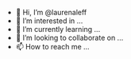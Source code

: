 - 👋 Hi, I’m @laurenaleff
- 👀 I’m interested in ...
- 🌱 I’m currently learning ...
- 💞️ I’m looking to collaborate on ...
- 📫 How to reach me ...

<!---
laurenaleff/laurenaleff is a ✨ special ✨ repository because its `README.md` (this file) appears on your GitHub profile.
You can click the Preview link to take a look at your changes.
--->
